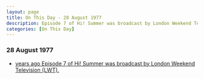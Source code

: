 ```yaml
---
layout: page
title: On This Day - 28 August 1977
description: Episode 7 of Hi! Summer was broadcast by London Weekend Television (LWT).
categories: [On This Day]
---
```


### 28 August 1977
* [<span id="age1"></span> years ago Episode 7 of Hi! Summer was broadcast by London Weekend Television (LWT).](/london%20weekend%20television/hi!%20summer/1977/08/28/hi-summer.html)

<!-- Script for calculating number of years ago -->
<script>
var dob = '19770828';
var year = Number(dob.substr(0, 4));
var month = Number(dob.substr(4, 2)) - 1;
var day = Number(dob.substr(6, 2));
var today = new Date();
var age1 = today.getFullYear() - year;
if (today.getMonth() < month || (today.getMonth() == month && today.getDate() < day)) {
age1--;
}
document.getElementById("age1").innerHTML=age1;
</script>

